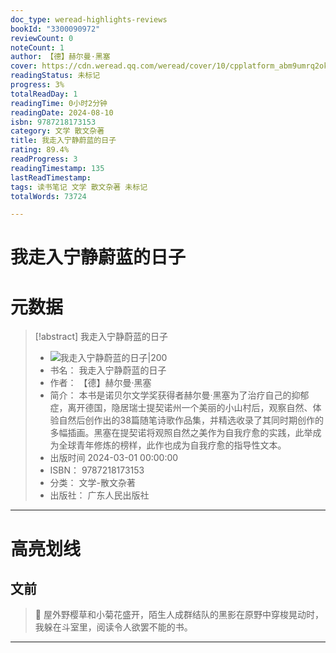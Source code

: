 ```yaml
---
doc_type: weread-highlights-reviews
bookId: "3300090972"
reviewCount: 0
noteCount: 1
author: 【德】赫尔曼·黑塞
cover: https://cdn.weread.qq.com/weread/cover/10/cpplatform_abm9umrq2okc9893no5hly/t7_cpplatform_abm9umrq2okc9893no5hly1710490217.jpg
readingStatus: 未标记
progress: 3%
totalReadDay: 1
readingTime: 0小时2分钟
readingDate: 2024-08-10
isbn: 9787218173153
category: 文学 散文杂著
title: 我走入宁静蔚蓝的日子
rating: 89.4%
readProgress: 3
readingTimestamp: 135
lastReadTimestamp: 
tags: 读书笔记 文学 散文杂著 未标记
totalWords: 73724

---
```


# 我走入宁静蔚蓝的日子

# 元数据
> [!abstract] 我走入宁静蔚蓝的日子
> - ![ 我走入宁静蔚蓝的日子|200](https://cdn.weread.qq.com/weread/cover/10/cpplatform_abm9umrq2okc9893no5hly/t7_cpplatform_abm9umrq2okc9893no5hly1710490217.jpg)
> - 书名： 我走入宁静蔚蓝的日子
> - 作者： 【德】赫尔曼·黑塞
> - 简介： 本书是诺贝尔文学奖获得者赫尔曼·黑塞为了治疗自己的抑郁症，离开德国，隐居瑞士提契诺州一个美丽的小山村后，观察自然、体验自然后创作出的38篇随笔诗歌作品集，并精选收录了其同时期创作的多幅插画。黑塞在提契诺将观照自然之美作为自我疗愈的实践，此举成为全球青年修炼的榜样，此作也成为自我疗愈的指导性文本。
> - 出版时间 2024-03-01 00:00:00
> - ISBN： 9787218173153
> - 分类： 文学-散文杂著
> - 出版社： 广东人民出版社



---


# 高亮划线


## 文前


> 📌 屋外野樱草和小菊花盛开，陌生人成群结队的黑影在原野中穿梭晃动时，我躲在斗室里，阅读令人欲罢不能的书。

---

